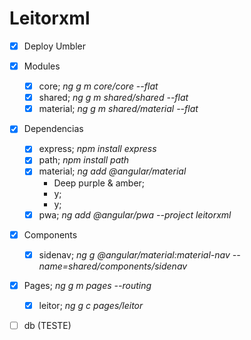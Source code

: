 # Leitorxml

- [x] Deploy Umbler
- [x] Modules
  - [x] core;
    *ng g m core/core --flat*
  - [x] shared;
    *ng g m shared/shared --flat*
  - [x] material;
    *ng g m shared/material --flat*
- [x] Dependencias
  - [x] express;
    *npm install express*
  - [x] path;
    *npm install path*
  - [x] material;
    *ng add @angular/material*
      - Deep purple & amber;
      - y;
      - y;
  - [x] pwa;
    *ng add @angular/pwa --project leitorxml*
- [x] Components
  - [x] sidenav;
    *ng g @angular/material:material-nav --name=shared/components/sidenav*
- [x] Pages;
  *ng g m pages --routing*
  - [x] leitor;
    *ng g c pages/leitor*
- [ ] db (TESTE)

